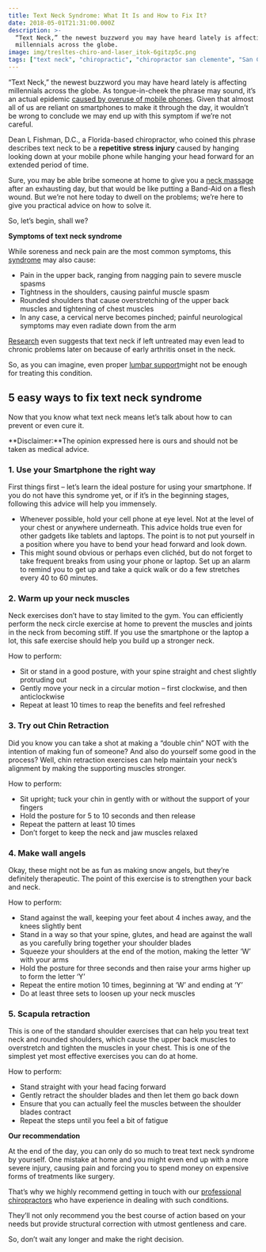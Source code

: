 ```yaml
---
title: Text Neck Syndrome: What It Is and How to Fix It?
date: 2018-05-01T21:31:00.000Z
description: >-
  “Text Neck,” the newest buzzword you may have heard lately is affecting
  millennials across the globe.
image: img/tresltes-chiro-and-laser_itok-6gitzp5c.png
tags: ["text neck", "chiropractic", "chiropractor san clemente", "San Clemente Chiropractic", "Trestles Chiropractic", "neck pain", "back pain", "shoulder pain"]
---
```

“Text Neck,” the newest buzzword you may have heard lately is affecting millennials across the globe. As tongue-in-cheek the phrase may sound, it’s an actual epidemic [caused by overuse of mobile phones](http://www.ijcim.th.org/SpecialEditions/v23nSP2/02_55A_Epidemic.pdf). Given that almost all of us are reliant on smartphones to make it through the day, it wouldn’t be wrong to conclude we may end up with this symptom if we’re not careful.

Dean L Fishman, D.C., a Florida-based chiropractor, who coined this phrase describes text neck to be a **repetitive stress injury** caused by hanging looking down at your mobile phone while hanging your head forward for an extended period of time.

Sure, you may be able bribe someone at home to give you a [neck massage](https://www.wellnessgeeky.com/best-neck-and-shoulder-massager/) after an exhausting day, but that would be like putting a Band-Aid on a flesh wound. But we’re not here today to dwell on the problems; we’re here to give you practical advice on how to solve it.

So, let’s begin, shall we?

**Symptoms of text neck syndrome**

While soreness and neck pain are the most common symptoms, this [syndrome](https://www.physio-pedia.com/Text_Neck) may also cause:

* Pain in the upper back, ranging from nagging pain to severe muscle spasms
* Tightness in the shoulders, causing painful muscle spasm
* Rounded shoulders that cause overstretching of the upper back muscles and tightening of chest muscles
* In any case, a cervical nerve becomes pinched; painful neurological symptoms may even radiate down from the arm

[Research](https://www.spine-health.com/blog/modern-spine-ailment-text-neck) even suggests that text neck if left untreated may even lead to chronic problems later on because of early arthritis onset in the neck.

So, as you can imagine, even proper [lumbar support](https://www.wellnessgeeky.com/best-lumbar-support-for-car-use/)might not be enough for treating this condition.

## 5 easy ways to fix text neck syndrome

Now that you know what text neck means let’s talk about how to can prevent or even cure it.

**Disclaimer:**The opinion expressed here is ours and should not be taken as medical advice.

### 1. Use your Smartphone the right way

First things first – let’s learn the ideal posture for using your smartphone. If you do not have this syndrome yet, or if it’s in the beginning stages, following this advice will help you immensely.

* Whenever possible, hold your cell phone at eye level. Not at the level of your chest or anywhere underneath. This advice holds true even for other gadgets like tablets and laptops. The point is to not put yourself in a position where you have to bend your head forward and look down.
* This might sound obvious or perhaps even clichéd, but do not forget to take frequent breaks from using your phone or laptop. Set up an alarm to remind you to get up and take a quick walk or do a few stretches every 40 to 60 minutes.

### 2. Warm up your neck muscles

Neck exercises don’t have to stay limited to the gym. You can efficiently perform the neck circle exercise at home to prevent the muscles and joints in the neck from becoming stiff. If you use the smartphone or the laptop a lot, this safe exercise should help you build up a stronger neck.

How to perform:

* Sit or stand in a good posture, with your spine straight and chest slightly protruding out
* Gently move your neck in a circular motion – first clockwise, and then anticlockwise
* Repeat at least 10 times to reap the benefits and feel refreshed

### 3. Try out Chin Retraction

Did you know you can take a shot at making a “double chin” NOT with the intention of making fun of someone? And also do yourself some good in the process? Well, chin retraction exercises can help maintain your neck’s alignment by making the supporting muscles stronger.

How to perform:

* Sit upright; tuck your chin in gently with or without the support of your fingers
* Hold the posture for 5 to 10 seconds and then release
* Repeat the pattern at least 10 times
* Don’t forget to keep the neck and jaw muscles relaxed

### 4. Make wall angels

Okay, these might not be as fun as making snow angels, but they’re definitely therapeutic. The point of this exercise is to strengthen your back and neck.

How to perform:

* Stand against the wall, keeping your feet about 4 inches away, and the knees slightly bent
* Stand in a way so that your spine, glutes, and head are against the wall as you carefully bring together your shoulder blades
* Squeeze your shoulders at the end of the motion, making the letter ‘W’ with your arms
* Hold the posture for three seconds and then raise your arms higher up to form the letter ‘Y’
* Repeat the entire motion 10 times, beginning at ‘W’ and ending at ‘Y’
* Do at least three sets to loosen up your neck muscles

### 5. Scapula retraction

This is one of the standard shoulder exercises that can help you treat text neck and rounded shoulders, which cause the upper back muscles to overstretch and tighten the muscles in your chest. This is one of the simplest yet most effective exercises you can do at home.

How to perform:

* Stand straight with your head facing forward
* Gently retract the shoulder blades and then let them go back down
* Ensure that you can actually feel the muscles between the shoulder blades contract
* Repeat the steps until you feel a bit of fatigue

**Our recommendation**

At the end of the day, you can only do so much to treat text neck syndrome by yourself. One mistake at home and you might even end up with a more severe injury, causing pain and forcing you to spend money on expensive forms of treatments like surgery.

That’s why we highly recommend getting in touch with our [professional chiropractors](http://trestleschiropractic.com/index.html) who have experience in dealing with such conditions.

They’ll not only recommend you the best course of action based on your needs but provide structural correction with utmost gentleness and care.

So, don’t wait any longer and make the right decision.